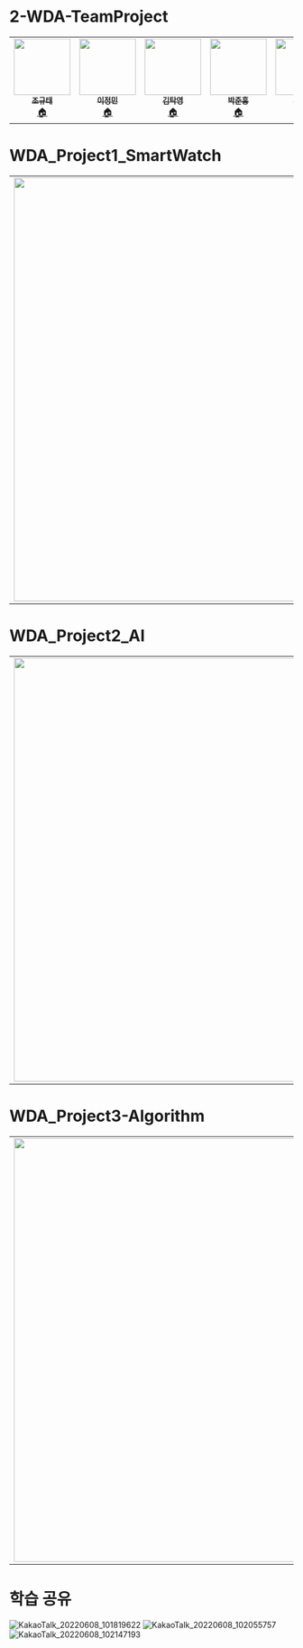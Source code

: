 # 2-WDA-TeamProject

<table>
  <tr>
    
<td align="center"><a href="https://github.com/cchrbxo"><img src="https://user-images.githubusercontent.com/103193673/166229655-8f296fae-d70e-4504-9c72-a2ee5ad2fa9d.png"
 width="100px;" alt=""/><br /><sub><b>조규태</b></sub></a><br /><a href="https://github.com/cchrbxo" title="Code">🏠</a></td>
    
 <td align="center"><a href="https://github.com/JminiLii"><img src="https://user-images.githubusercontent.com/103193673/166224835-7868169e-6352-42ca-a09c-91963e0c3d1c.jpg"
 width="100px;" alt=""/><br /><sub><b>이정민</b></sub></a><br /><a href="https://github.com/JminiLii" title="Code">🏠</a></td>
    
 <td align="center"><a href="https://github.com/takyeoung"><img src="https://user-images.githubusercontent.com/103193673/166225276-6151973d-fc73-493e-8015-5b979f64f4b9.jpg"
 width="100px;" alt=""/><br /><sub><b>김탁영</b></sub></a><br /><a href="https://github.com/takyeoung" title="Code">🏠</a></td>
   
    
 <td align="center"><a href="https://github.com/HONGBOY1"><img src="https://user-images.githubusercontent.com/103193673/166224922-019102ef-1696-46df-9e14-82dd81e6aec4.png"
width="100px;" alt=""/><br /><sub><b>박준홍</b></sub></a><br /><a href="https://github.com/HONGBOY1" title="Code">🏠</a></td>
    
 <td align="center"><a href="https://github.com/ryusongji"><img src="https://user-images.githubusercontent.com/103193673/166229163-9831c6b9-853f-4ea0-bedc-419be661cadd.png"
width="100px;" alt=""/><br /><sub><b>류송지</b></sub></a><br /><a href="https://github.com/ryusongji" title="Code">🏠</a></td>

</tr>
    
 
</table>


# WDA_Project1_SmartWatch

<table>
  <tr>
    
<td align="center"><a href="https://github.com/HONGBOY1/WDA_Project1_SmartWatch"><img src="https://user-images.githubusercontent.com/103193673/172147878-4f0096ee-5cd3-450d-822e-4aa77aa2f93b.png"
width="750px;"</a></td>
    </tr>                                                                             
 
</table>


# WDA_Project2_AI
<table>
  <tr>
    
<td align="center"><a href="https://github.com/ryusongji/WDA_Project2_AI"><img src="https://user-images.githubusercontent.com/103193673/172147985-0b709864-3a37-4186-8a08-3bf59908844d.png"
width="750px;"</a></td>
    </tr>                                                                             
 
</table>


# WDA_Project3-Algorithm

<table>
  <tr>
    
<td align="center"><a href="https://github.com/JminiLii/WDA_Project3-Algorithm"><img src="https://user-images.githubusercontent.com/103193673/172147836-708d0799-252c-4a1e-9071-261302e91dcb.png"
width="750px;"</a></td>
    </tr>                                                                             
 
</table>

#
# 학습 공유
![KakaoTalk_20220608_101819622](https://user-images.githubusercontent.com/103085094/172510901-30366cfc-c279-49a1-95b1-13d70fd4d336.png)
![KakaoTalk_20220608_102055757](https://user-images.githubusercontent.com/103085094/172511253-a77a333b-a114-4028-a8a9-7af1658c0eb7.png)
![KakaoTalk_20220608_102147193](https://user-images.githubusercontent.com/103085094/172511268-0b83a1b7-5c9e-49e2-92e7-ca593285abb2.png)





